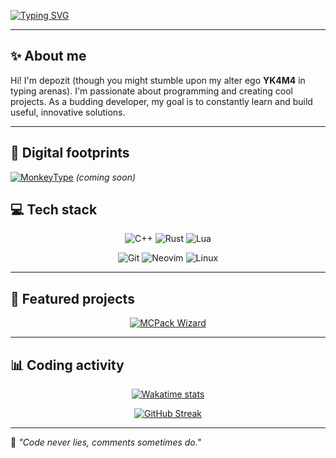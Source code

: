 [![Typing SVG](https://readme-typing-svg.herokuapp.com?font=Roboto+Slab&weight=500&size=35&pause=1000&color=5A30FFBB&center=true&random=false&width=1000&height=70&lines=Hi%2C+I'm+depozit)](https://git.io/typing-svg)

---

## ✨ About me

Hi! I'm depozit (though you might stumble upon my alter ego **YK4M4** in typing arenas). 
I'm passionate about programming and creating cool projects. As a budding developer, 
my goal is to constantly learn and build useful, innovative solutions.

---

## 🔗 Digital footprints
[![MonkeyType](https://img.shields.io/badge/YK4M4@MonkeyType-000000?style=for-the-badge&logo=keyboard&logoColor=white)](https://monkeytype.com/profile/YK4M4)
*(coming soon)*

## 💻 Tech stack
<div align="center">
  
![C++](https://img.shields.io/badge/c++-%2300599C.svg?style=for-the-badge&logo=c%2B%2B&logoColor=white)
![Rust](https://img.shields.io/badge/rust-%23000000.svg?style=for-the-badge&logo=rust&logoColor=white)
![Lua](https://img.shields.io/badge/lua-%232C2D72.svg?style=for-the-badge&logo=lua&logoColor=white)
  
![Git](https://img.shields.io/badge/git-%23F05033.svg?style=for-the-badge&logo=git&logoColor=white)
![Neovim](https://img.shields.io/badge/Neovim-%2357A143.svg?style=for-the-badge&logo=neovim&logoColor=white)
![Linux](https://img.shields.io/badge/Pop!_OS-48B9C7?style=for-the-badge&logo=Pop!_OS&logoColor=white)
</div>

---

## 🌟 Featured projects

<div align="center">
  
<a href="https://github.com/TWMhub/MCPackLanguageWizard">
  <img src="https://github-readme-stats.vercel.app/api/pin/?username=TWMhub&repo=MCPackLanguageWizard&theme=tokyonight&show_owner=true" alt="MCPack Wizard">
</a>

</div>

---

## 📊 Coding activity

<div align="center">

[![Wakatime stats](https://github-readme-stats.vercel.app/api/wakatime?username=Depozit&layout=compact&theme=tokyonight)](https://wakatime.com/@Depozit)

[![GitHub Streak](https://streak-stats.demolab.com?user=depozitS&theme=tokyonight&date_format=j%20M%5B%20Y%5D&mode=weekly)](https://git.io/streak-stats)

</div>

---

🔐 *"Code never lies, comments sometimes do."*
